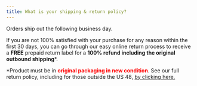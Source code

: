 ```yaml
---
title: What is your shipping & return policy?
---
```


Orders ship out the following business day.

If you are not 100% satisfied with your purchase for any reason within the first 30 days, you can go through our easy online return process to receive a **FREE** prepaid return label for a **100% refund including the original outbound shipping***.

<p class="small">*Product must be in <span style="color: #ff0000"><strong>original packaging in new condition</strong></span>. See our full return policy, including for those outside the US 48, <a href="/returns.html">by clicking here.</a></p>